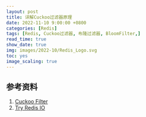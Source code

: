 ```yaml
---
layout: post
title: 详解Cuckoo过滤器原理
date: 2022-11-10 9:00:00 +0800
categories: [Redis]
tags: [Redis, Cuckoo过滤器, 布隆过滤器, BloomFilter,]
read_time: true
show_date: true
img: images/2022-10/Redis_Logo.svg
toc: yes
image_scaling: true
---
```










## 参考资料

1. [Cuckoo Filter](https://www.cs.cmu.edu/~dga/papers/cuckoo-conext2014.pdf)
2. [Try Redis IO](https://try.redis.io/)
